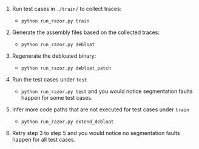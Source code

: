 1. Run test cases in `./train/` to collect traces:
	- `python run_razor.py train`

2. Generate the assembly files based on the collected traces:
	- `python run_razor.py debloat`

3. Regenerate the debloated binary:
	- `python run_razor.py debloat_patch`	

4. Run the test cases under `test`
	- `python run_razor.py test` and you would notice segmentation faults happen for some test cases.

5. Infer more code paths that are not executed for test cases under `train`
	- `python run_razor.py extend_debloat`

6. Retry step 3 to step 5 and you would notice no segmentation faults happen for all test cases.
